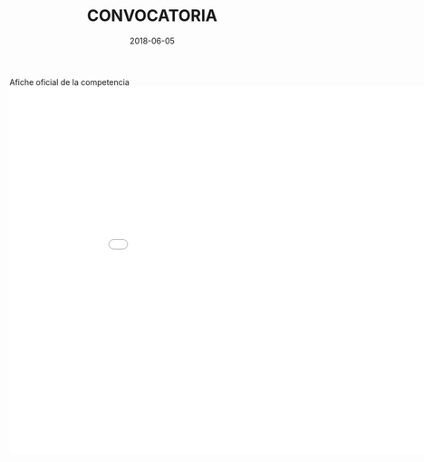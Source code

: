 ﻿---
title: CONVOCATORIA
subtitle: 
layout: default
modal-id: 1
date: 2018-06-05
thumbnail: dreams-thumbnail.png
description: Afiche oficial de la competencia
---

<html>
<body>
 Afiche oficial de la competencia 
<embed src="img/cartel2.pdf" width="950" height="650">
</body>
</html>